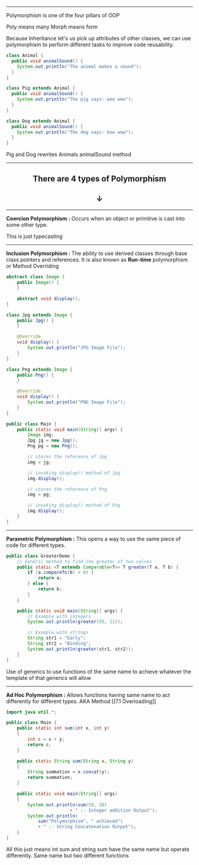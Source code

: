 
---
Polymorphism is one of the four pillars of OOP

Poly means many
Morph means form

Because Inheritance let's us pick up attributes of other classes, we can use polymorphism to perform different tasks to improve code reusability.

```java
class Animal {
  public void animalSound() {
    System.out.println("The animal makes a sound");
  }
}

class Pig extends Animal {
  public void animalSound() {
    System.out.println("The pig says: wee wee");
  }
}

class Dog extends Animal {
  public void animalSound() {
    System.out.println("The dog says: bow wow");
  }
}
```

Pig and Dog rewrites Animals animalSound method

---
<center><h2>There are 4 types of Polymorphism</h2></center>
<center><h2>↓</h2></center>

---
**Coercion Polymorphism :** Occurs when an object or primitive is cast into some other type.

This is just typecasting

---

**Inclusion Polymorphism :** The ability to use derived classes through base class pointers and references. It is also known as **Run-time** polymorphism or Method Overriding

``` java
abstract class Image {
	public Image() {
	}

	abstract void display();
}

class Jpg extends Image {
	public Jpg() {
	}

	@Override
	void display() {
		System.out.println("JPG Image File");
	}
}

class Png extends Image {
	public Png() {
	}

	@Override
	void display() {
		System.out.println("PNG Image File");
	}
}

public class Main {
	public static void main(String[] args) {
		Image img;
		Jpg jg = new Jpg();
		Png pg = new Png();

		// stores the reference of Jpg
		img = jg;

		// invoking display() method of Jpg
		img.display();

		// stores the reference of Png
		img = pg;

		// invoking display() method of Png
		img.display();
	}
}

```

---

**Parametric Polymorphism :** This opens a way to use the same piece of code for different types.

```java
public class GreaterDemo {
	// Generic method to find the greater of two values
	public static <T extends Comparable<T>> T greater(T a, T b) {
		if (a.compareTo(b) > 0) {
			return a;
		} else {
			return b;
		}
	}

	public static void main(String[] args) {
		// Example with integers
		System.out.println(greater(55, 11));

		// Example with strings
		String str1 = "Early";
		String str2 = "Binding";
		System.out.println(greater(str1, str2));
	}
}
```

Use of generics to use functions of the same name to achieve whatever the template of that generics will allow

---

**Ad Hoc Polymorphism :** Allows functions having same name to act differently for different types. AKA Method [[7.1 Overloading]]

```java
import java.util.*;

public class Main {
	public static int sum(int x, int y)
	{
		int c = x + y;
		return c;
	}

	public static String sum(String x, String y)
	{
		String summation = x.concat(y);
		return summation;
	}

	public static void main(String[] args)
	{
		System.out.println(sum(50, 20)
						+ " :- Integer addition Output");
		System.out.println(
			sum("Polymorphism", " achieved")
			+ " :- String Concatenation Output");
	}
}
```

All this just means int sum and string sum have the same name but operate differently. Same name but two different functions
